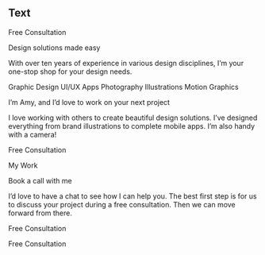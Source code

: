 ## Text

Free Consultation

  Design solutions made easy

  With over ten years of experience in various design disciplines, I’m your one-stop shop for your design needs.

  Graphic Design
  UI/UX
  Apps
  Photography
  Illustrations
  Motion Graphics

  I’m Amy, and I’d love to work on your next project

  I love working with others to create beautiful design solutions. I’ve designed everything from brand illustrations 
  to complete mobile apps. I’m also handy with a camera!

  Free Consultation

  My Work

  Book a call with me

  I’d love to have a chat to see how I can help you. The best first step is for us to discuss your project during a 
  free consultation. Then we can move forward from there.

  Free Consultation

  Free Consultation
